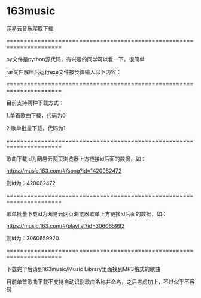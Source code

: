 # 163music


网易云音乐爬取下载

======================================================================



py文件是python源代码，有兴趣的同学可以看一下，很简单



rar文件解压后运行exe文件按步骤输入以下内容：


======================================================================


目前支持两种下载方式：


1.单首歌曲下载，代码为0


2.歌单批量下载，代码为1


======================================================================



歌曲下载id为网易云网页浏览器上方链接id后面的数据，如：

https://music.163.com/#/song?id=1420082472

则id为：420082472



======================================================================



歌单批量下载id为网易云网页浏览器歌单上方链接id后面的数据，如：

https://music.163.com/#/playlist?id=306065992

则id为：3060659920



======================================================================



下载完毕后请到163music/Music Library里面找到MP3格式的歌曲



目前单首歌曲下载不支持自动识别歌曲名称并命名，之后考虑加上，不过似乎不容易
